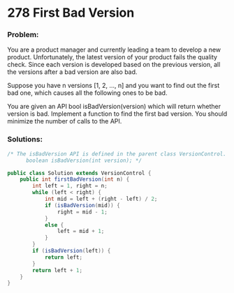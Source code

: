 # 278 First Bad Version

### Problem:

You are a product manager and currently leading a team to develop a new product. Unfortunately, the latest version of your product fails the quality check. Since each version is developed based on the previous version, all the versions after a bad version are also bad.

Suppose you have n versions [1, 2, ..., n] and you want to find out the first bad one, which causes all the following ones to be bad.

You are given an API bool isBadVersion(version) which will return whether version is bad. Implement a function to find the first bad version. You should minimize the number of calls to the API.

### Solutions:

```java
/* The isBadVersion API is defined in the parent class VersionControl.
      boolean isBadVersion(int version); */

public class Solution extends VersionControl {
    public int firstBadVersion(int n) {
        int left = 1, right = n;
        while (left < right) {
            int mid = left + (right - left) / 2;
            if (isBadVersion(mid)) {
                right = mid - 1;
            }
            else {
                left = mid + 1;
            }
        }
        if (isBadVersion(left)) {
            return left;
        }
        return left + 1;
    }
}
```